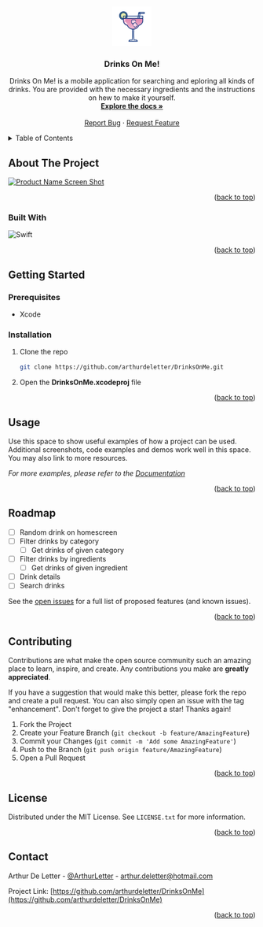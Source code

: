 <a name="readme-top"></a>
<!-- PROJECT SHIELDS -->
<!--
*** I'm using markdown "reference style" links for readability.
*** Reference links are enclosed in brackets [ ] instead of parentheses ( ).
*** See the bottom of this document for the declaration of the reference variables
*** for contributors-url, forks-url, etc. This is an optional, concise syntax you may use.
*** https://www.markdownguide.org/basic-syntax/#reference-style-links
-->



<!-- PROJECT LOGO -->
<br />
<div align="center">
  <a href="https://github.com/arthurdeletter/DrinksOnMe">
    <img src="images/logo.png" alt="Logo" width="80" height="80">
  </a>

  <h3>Drinks On Me!</h3>

  <p align="center">
    Drinks On Me! is a mobile application for searching and eploring all kinds of drinks. You are provided with the necessary ingredients and the instructions on hew to make it yourself.
    <br />
    <a href="https://github.com/arthurdeletter/DrinksOnMe"><strong>Explore the docs »</strong></a>
    <br />
    <br />
    <a href="https://github.com/arthurdeletter/DrinksOnMe/issues">Report Bug</a>
    ·
    <a href="https://github.com/arthurdeletter/DrinksOnMe/issues">Request Feature</a>
  </p>
</div>



<!-- TABLE OF CONTENTS -->
<details>
  <summary>Table of Contents</summary>
  <ol>
    <li>
      <a href="#about-the-project">About The Project</a>
      <ul>
        <li><a href="#built-with">Built With</a></li>
      </ul>
    </li>
    <li>
      <a href="#getting-started">Getting Started</a>
      <ul>
        <li><a href="#prerequisites">Prerequisites</a></li>
        <li><a href="#installation">Installation</a></li>
      </ul>
    </li>
    <li><a href="#usage">Usage</a></li>
    <li><a href="#roadmap">Roadmap</a></li>
    <li><a href="#contributing">Contributing</a></li>
    <li><a href="#license">License</a></li>
    <li><a href="#contact">Contact</a></li>
    <li><a href="#acknowledgments">Acknowledgments</a></li>
  </ol>
</details>



<!-- ABOUT THE PROJECT -->
## About The Project

[![Product Name Screen Shot][product-screenshot]](https://example.com)

<p align="right">(<a href="#readme-top">back to top</a>)</p>



### Built With

![Swift](https://img.shields.io/badge/swift-F54A2A?style=for-the-badge&logo=swift&logoColor=white)

<p align="right">(<a href="#readme-top">back to top</a>)</p>



<!-- GETTING STARTED -->
## Getting Started

### Prerequisites

* Xcode

### Installation

1. Clone the repo
   ```sh
   git clone https://github.com/arthurdeletter/DrinksOnMe.git
   ```
 2. Open the **DrinksOnMe.xcodeproj** file

<p align="right">(<a href="#readme-top">back to top</a>)</p>



<!-- USAGE EXAMPLES -->
## Usage

Use this space to show useful examples of how a project can be used. Additional screenshots, code examples and demos work well in this space. You may also link to more resources.

_For more examples, please refer to the [Documentation](https://example.com)_

<p align="right">(<a href="#readme-top">back to top</a>)</p>



<!-- ROADMAP -->
## Roadmap

- [ ] Random drink on homescreen
- [ ] Filter drinks by category
    - [ ] Get drinks of given category
- [ ] Filter drinks by ingredients
    - [ ] Get drinks of given ingredient
- [ ] Drink details
- [ ] Search drinks

See the [open issues](https://github.com/arthurdeletter/DrinksOnMe/issues) for a full list of proposed features (and known issues).

<p align="right">(<a href="#readme-top">back to top</a>)</p>



<!-- CONTRIBUTING -->
## Contributing

Contributions are what make the open source community such an amazing place to learn, inspire, and create. Any contributions you make are **greatly appreciated**.

If you have a suggestion that would make this better, please fork the repo and create a pull request. You can also simply open an issue with the tag "enhancement".
Don't forget to give the project a star! Thanks again!

1. Fork the Project
2. Create your Feature Branch (`git checkout -b feature/AmazingFeature`)
3. Commit your Changes (`git commit -m 'Add some AmazingFeature'`)
4. Push to the Branch (`git push origin feature/AmazingFeature`)
5. Open a Pull Request

<p align="right">(<a href="#readme-top">back to top</a>)</p>



<!-- LICENSE -->
## License

Distributed under the MIT License. See `LICENSE.txt` for more information.

<p align="right">(<a href="#readme-top">back to top</a>)</p>



<!-- CONTACT -->
## Contact

Arthur De Letter - [@ArthurLetter](https://twitter.com/ArthurLetter) - arthur.deletter@hotmail.com

Project Link: [https://github.com/arthurdeletter/DrinksOnMe](https://github.com/arthurdeletter/DrinksOnMe)

<p align="right">(<a href="#readme-top">back to top</a>)</p>


<!-- MARKDOWN LINKS & IMAGES -->
<!-- https://www.markdownguide.org/basic-syntax/#reference-style-links -->
[contributors-shield]: https://img.shields.io/github/contributors/arthurdeletter/DrinksOnMe.svg?style=for-the-badge
[contributors-url]: https://github.com/arthurdeletter/DrinksOnMe/graphs/contributors
[forks-shield]: https://img.shields.io/github/forks/arthurdeletter/DrinksOnMe.svg?style=for-the-badge
[forks-url]: https://github.com/arthurdeletter/DrinksOnMe/network/members
[stars-shield]: https://img.shields.io/github/stars/arthurdeletter/DrinksOnMe.svg?style=for-the-badge
[stars-url]: https://github.com/arthurdeletter/DrinksOnMe/stargazers
[issues-shield]: https://img.shields.io/github/issues/arthurdeletter/DrinksOnMe.svg?style=for-the-badge
[issues-url]: https://github.com/arthurdeletter/DrinksOnMe/issues
[license-shield]: https://img.shields.io/github/license/arthurdeletter/DrinksOnMe.svg?style=for-the-badge
[license-url]: https://github.com/arthurdeletter/DrinksOnMe/blob/master/LICENSE.txt
[linkedin-shield]: https://img.shields.io/badge/-LinkedIn-black.svg?style=for-the-badge&logo=linkedin&colorB=555
[linkedin-url]: https://www.linkedin.com/in/arthurdeletter/
[product-screenshot]: images/screenshot.png
